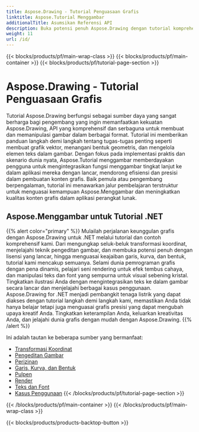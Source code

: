 ```yaml
---
title: Aspose.Drawing - Tutorial Penguasaan Grafis
linktitle: Aspose.Tutorial Menggambar
additionalTitle: Asumsikan Referensi API
description: Buka potensi penuh Aspose.Drawing dengan tutorial komprehensif kami. Kuasai manipulasi grafis lintas bahasa untuk meningkatkan visual dan efisiensi perangkat lunak.
weight: 11
url: /id/
---
```


{{< blocks/products/pf/main-wrap-class >}}
{{< blocks/products/pf/main-container >}}
{{< blocks/products/pf/tutorial-page-section >}}

# Aspose.Drawing - Tutorial Penguasaan Grafis


Tutorial Aspose.Drawing berfungsi sebagai sumber daya yang sangat berharga bagi pengembang yang ingin memanfaatkan kekuatan Aspose.Drawing, API yang komprehensif dan serbaguna untuk membuat dan memanipulasi gambar dalam berbagai format. Tutorial ini memberikan panduan langkah demi langkah tentang tugas-tugas penting seperti membuat grafik vektor, menangani bentuk geometris, dan mengelola elemen teks dalam gambar. Dengan fokus pada implementasi praktis dan skenario dunia nyata, Aspose.Tutorial menggambar memberdayakan pengguna untuk mengintegrasikan fungsi menggambar tingkat lanjut ke dalam aplikasi mereka dengan lancar, mendorong efisiensi dan presisi dalam pembuatan konten grafis. Baik pemula atau pengembang berpengalaman, tutorial ini menawarkan jalur pembelajaran terstruktur untuk menguasai kemampuan Aspose.Menggambar dan meningkatkan kualitas konten grafis dalam aplikasi perangkat lunak.

## Aspose.Menggambar untuk Tutorial .NET
{{% alert color="primary" %}}
Mulailah perjalanan keunggulan grafis dengan Aspose.Drawing untuk .NET melalui tutorial dan contoh komprehensif kami. Dari mengungkap seluk-beluk transformasi koordinat, menjelajahi teknik pengeditan gambar, dan membuka potensi penuh dengan lisensi yang lancar, hingga menguasai keajaiban garis, kurva, dan bentuk, tutorial kami mencakup semuanya. Selami dunia pemrograman grafis dengan pena dinamis, pelajari seni rendering untuk efek tembus cahaya, dan manipulasi teks dan font yang sempurna untuk visual sebening kristal. Tingkatkan ilustrasi Anda dengan mengintegrasikan teks ke dalam gambar secara lancar dan menjelajahi berbagai kasus penggunaan. Aspose.Drawing for .NET menjadi pembangkit tenaga listrik yang dapat diakses dengan tutorial langkah demi langkah kami, memastikan Anda tidak hanya belajar tetapi juga menguasai grafis presisi yang dapat mengubah upaya kreatif Anda. Tingkatkan keterampilan Anda, keluarkan kreativitas Anda, dan jelajahi dunia grafis dengan mudah dengan Aspose.Drawing.
{{% /alert %}}

Ini adalah tautan ke beberapa sumber yang bermanfaat:
 
- [Transformasi Koordinat](./net/coordinate-transformations/)
- [Pengeditan Gambar](./net/image-editing/)
- [Perizinan](./net/licensing/)
- [Garis, Kurva, dan Bentuk](./net/lines-curves-and-shapes/)
- [Pulpen](./net/pens/)
- [Render](./net/rendering/)
- [Teks dan Font](./net/text-and-fonts/)
- [Kasus Penggunaan](./net/use-cases/)
{{< /blocks/products/pf/tutorial-page-section >}}

{{< /blocks/products/pf/main-container >}}
{{< /blocks/products/pf/main-wrap-class >}}

{{< blocks/products/products-backtop-button >}}
